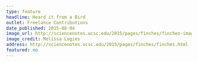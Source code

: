 ```yaml
---
type: feature
headline: Heard it from a Bird
outlet: Freelance Contributions
date_published: 2015-08-04
image_url: http://sciencenotes.ucsc.edu/2015/pages/finches/finches-images/finches-1.jpg
image_credit: Melissa Logies
address: http://sciencenotes.ucsc.edu/2015/pages/finches/finches.html
featured: no
---
```

